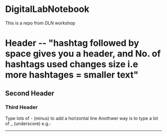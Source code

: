 # DigitalLabNotebook
This is a repo from DLN workshop

# Header -- "hashtag followed by space gives you a header, and No. of hashtags used changes size i.e more hashtages = smaller text"

## Second Header

### Third Header

Type lots of - (minus) to add a horizontal line 
Anothwer way is to type a lot of _ (underscore) e.g.: 
________
